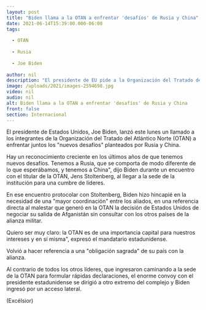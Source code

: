 ```yaml
---
layout: post
title: "Biden llama a la OTAN a enfrentar 'desafíos' de Rusia y China"
date: 2021-06-14T15:39:00.000-06:00
tags:
  
  - OTAN
  
  - Rusia
  
  - Joe Biden
  
author: nil
description: "El presidente de EU pide a la Organización del Tratado del Atlántico Norte que enfrente unida los 'nuevos desafíos' planteados por Rusia y China"
image: /uploads/2021/images-2594698.jpg
video: nil
audio: nil
alt: Biden llama a la OTAN a enfrentar 'desafíos' de Rusia y China
front: false
section: Internacional
---
```


El presidente de Estados Unidos, Joe Biden, lanzó este lunes un llamado a los integrantes de la Organización del Tratado del Atlántico Norte (OTAN) a enfrentar juntos los "nuevos desafíos" planteados por Rusia y China.

Hay un reconocimiento creciente en los últimos años de que tenemos nuevos desafíos. Tenemos a Rusia, que se comporta de modo diferente de lo que esperábamos, y tenemos a China", dijo Biden durante un encuentro con el titular de la OTAN, Jens Stoltenberg, al llegar a la sede de la institución para una cumbre de líderes.

En ese encuentro protocolar con Stoltenberg, Biden hizo hincapié en la necesidad de una "mayor coordinación" entre los aliados, en una referencia directa al malestar que generó en la OTAN la decisión de Estados Unidos de negociar su salida de Afganistán sin consultar con los otros países de la alianza militar.

Quiero ser muy claro: la OTAN es de una importancia capital para nuestros intereses y en sí misma", expresó el mandatario estadunidense.

Volvió a hacer referencia a una "obligación sagrada" de su país con la alianza.

Al contrario de todos los otros líderes, que ingresaron caminando a la sede de la OTAN para formular rápidas declaraciones, el enorme convoy con el presidente estadunidense se dirigió a otro extremo del complejo y Biden ingresó por un acceso lateral.

(Excélsior)